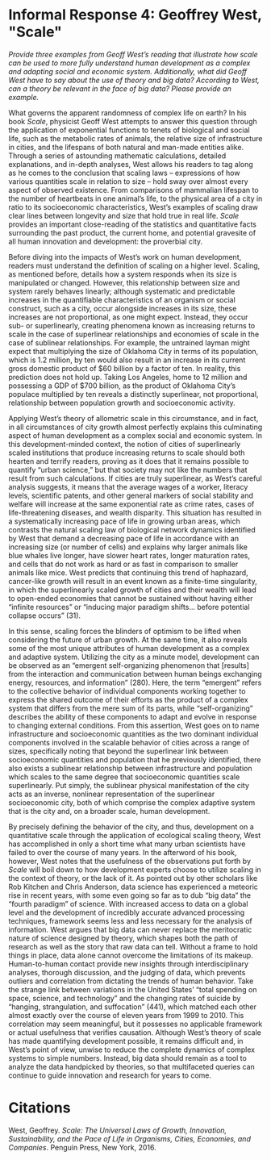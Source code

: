 # Informal Response 4: Geoffrey West, "Scale"

*Provide three examples from Geoff West’s reading that illustrate how scale can be used to more fully understand human development as a complex and adapting social and economic system. Additionally, what did Geoff West have to say about the use of theory and big data? According to West, can a theory be relevant in the face of big data? Please provide an example.* 

What governs the apparent randomness of complex life on earth? In his book *Scale*, physicist Geoff West attempts to answer this question through the application of exponential functions to tenets of biological and social life, such as the metabolic rates of animals, the relative size of infrastructure in cities, and the lifespans of both natural and man-made entities alike. Through a series of astounding mathematic calculations, detailed explanations, and in-depth analyses, West allows his readers to tag along as he comes to the conclusion that scaling laws – expressions of how various quantities scale in relation to size – hold sway over almost every aspect of observed existence. From comparisons of mammalian lifespan to the number of heartbeats in one animal’s life, to the physical area of a city in ratio to its socioeconomic characteristics, West’s examples of scaling draw clear lines between longevity and size that hold true in real life. *Scale* provides an important close-reading of the statistics and quantitative facts surrounding the past product, the current home, and potential gravesite of all human innovation and development: the proverbial city. 

Before diving into the impacts of West’s work on human development, readers must understand the definition of scaling on a higher level. Scaling, as mentioned before, details how a system responds when its size is manipulated or changed. However, this relationship between size and system rarely behaves linearly; although systematic and predictable increases in the quantifiable characteristics of an organism or social construct, such as a city, occur alongside increases in its size, these increases are not proportional, as one might expect. Instead, they occur sub- or superlinearly, creating phenomena known as increasing returns to scale in the case of superlinear relationships and economies of scale in the case of sublinear relationships. For example, the untrained layman might expect that multiplying the size of Oklahoma City in terms of its population, which is 1.2 million, by ten would also result in an increase in its current gross domestic product of $60 billion by a factor of ten. In reality, this prediction does not hold up. Taking Los Angeles, home to 12 million and possessing a GDP of $700 billion, as the product of Oklahoma City’s populace multiplied by ten reveals a distinctly superlinear, not proportional, relationship between population growth and socioeconomic activity. 

Applying West’s theory of allometric scale in this circumstance, and in fact, in all circumstances of city growth almost perfectly explains this culminating aspect of human development as a complex social and economic system. In this development-minded context, the notion of cities of superlinearly scaled institutions that produce increasing returns to scale should both hearten and terrify readers, proving as it does that it remains possible to quantify “urban science,” but that society may not like the numbers that result from such calculations. If cities are truly superlinear, as West’s careful analysis suggests, it means that the average wages of a worker, literacy levels, scientific patents, and other general markers of social stability and welfare will increase at the same exponential rate as crime rates, cases of life-threatening diseases, and wealth disparity. This situation has resulted in a systematically increasing pace of life in growing urban areas, which contrasts the natural scaling law of biological network dynamics identified by West that demand a decreasing pace of life in accordance with an increasing size (or number of cells) and explains why larger animals like blue whales live longer, have slower heart rates, longer maturation rates, and cells that do not work as hard or as fast in comparison to smaller animals like mice. West predicts that continuing this trend of haphazard, cancer-like growth will result in an event known as a finite-time singularity, in which the superlinearly scaled growth of cities and their wealth will lead to open-ended economies that cannot be sustained without having either “infinite resources” or “inducing major paradigm shifts… before potential collapse occurs” (31). 

In this sense, scaling forces the blinders of optimism to be lifted when considering the future of urban growth. At the same time, it also reveals some of the most unique attributes of human development as a complex and adaptive system. Utilizing the city as a minute model, development can be observed as an “emergent self-organizing phenomenon that [results] from the interaction and communication between human beings exchanging energy, resources, and information” (280). Here, the term “emergent” refers to the collective behavior of individual components working together to express the shared outcome of their efforts as the product of a complex system that differs from the mere sum of its parts, while “self-organizing” describes the ability of these components to adapt and evolve in response to changing external conditions. From this assertion, West goes on to name infrastructure and socioeconomic quantities as the two dominant individual components involved in the scalable behavior of cities across a range of sizes, specifically noting that beyond the superlinear link between socioeconomic quantities and population that he previously identified, there also exists a sublinear relationship between infrastructure and population which scales to the same degree that socioeconomic quantities scale superlinearly. Put simply, the sublinear physical manifestation of the city acts as an inverse, nonlinear representation of the superlinear socioeconomic city, both of which comprise the complex adaptive system that is the city and, on a broader scale, human development. 

By precisely defining the behavior of the city, and thus, development on a quantitative scale through the application of ecological scaling theory, West has accomplished in only a short time what many urban scientists have failed to over the course of many years. In the afterword of his book, however, West notes that the usefulness of the observations put forth by *Scale* will boil down to how development experts choose to utilize scaling in the context of theory, or the lack of it. As pointed out by other scholars like Rob Kitchen and Chris Anderson, data science has experienced a meteoric rise in recent years, with some even going so far as to dub “big data” the “fourth paradigm” of science. With increased access to data on a global level and the development of incredibly accurate advanced processing techniques, framework seems less and less necessary for the analysis of information. West argues that big data can never replace the meritocratic nature of science designed by theory, which shapes both the path of research as well as the story that raw data can tell. Without a frame to hold things in place, data alone cannot overcome the limitations of its makeup. Human-to-human contact provide new insights through interdisciplinary analyses, thorough discussion, and the judging of data, which prevents outliers and correlation from dictating the trends of human behavior. Take the strange link between variations in the United States’ “total spending on space, science, and technology” and the changing rates of suicide by “hanging, strangulation, and suffocation” (441), which matched each other almost exactly over the course of eleven years from 1999 to 2010. This correlation may seem meaningful, but it possesses no applicable framework or actual usefulness that verifies causation. Although West’s theory of scale has made quantifying development possible, it remains difficult and, in West’s point of view, unwise to reduce the complete dynamics of complex systems to simple numbers. Instead, big data should remain as a tool to analyze the data handpicked by theories, so that multifaceted queries can continue to guide innovation and research for years to come. 

# Citations
West, Geoffrey. *Scale: The Universal Laws of Growth, Innovation, Sustainability, and the Pace of Life in Organisms, Cities, Economies, and Companies*. Penguin Press, New York, 2016.
